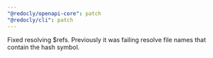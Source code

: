 ```yaml
---
"@redocly/openapi-core": patch
"@redocly/cli": patch
---
```


Fixed resolving $refs. Previously it was failing resolve file names that contain the hash symbol.
